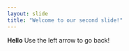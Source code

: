 ```yaml
---
layout: slide
title: "Welcome to our second slide!"
---
```

__Hello__
Use the left arrow to go back!
